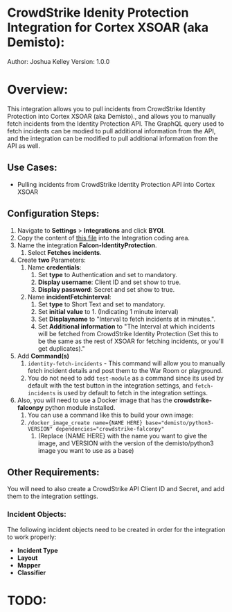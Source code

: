 # CrowdStrike Idenity Protection Integration for Cortex XSOAR (aka Demisto):
Author: Joshua Kelley
Version: 1.0.0

# Overview:
This integration allows you to pull incidents from CrowdStrike Identity Protection into Cortex XSOAR (aka Demisto)., and allows you to manually fetch incidents from the Identity Protection API. The GraphQL query used to fetch incidents can be modied to pull additional information from the API, and the integration can be modified to pull additional information from the API as well.

## Use Cases:
- Pulling incidents from CrowdStrike Identity Protection API into Cortex XSOAR

## Configuration Steps:
1. Navigate to **Settings** > **Integrations** and click **BYOI**.
2. Copy the content of [this file](https://github.com/JCKelley-CYBR/CrowdStrike-IdentityProtection-XSOAR/blob/main/Falcon-IdentityProtection.py) into the Integration coding area.
3. Name the integration **Falcon-IdentityProtection**.
   1. Select **Fetches incidents**.
4. Create **two** Parameters:
   1. Name **credentials**: 
      1. Set **type** to Authentication and set to mandatory.
      2. **Display username**: Client ID and set show to true.
      3. **Display password**: Secret and set show to true.
   2. Name **incidentFetchinterval**:
      1. Set **type** to Short Text and set to mandatory.
      2. Set **initial value** to 1. (Indicating 1 minute interval)
      3. Set **Displayname** to "Interval to fetch incidents at in minutes.".
      4. Set **Additional information** to "The Interval at which incidents will be fetched from CrowdStrike Identity Protection (Set this to be the same as the rest of XSOAR for fetching incidents, or you'll get duplicates)."
5. Add **Command(s)**
   1. `identity-fetch-incidents` - This command will allow you to manually fetch incident details and post them to the War Room or playground.
   2. You do not need to add `test-module` as a command since its used by default with the test button in the integration settings, and `fetch-incidents` is used by default to fetch in the integration settings.
6. Also, you will need to use a Docker image that has the **crowdstrike-falconpy** python module installed. 
   1. You can use a command like this to build your own image: 
   2. `/docker_image_create name={NAME HERE} base="demisto/python3-VERSION" dependencies="crowdstrike-falconpy"` 
      1. (Replace {NAME HERE} with the name you want to give the image, and VERSION with the version of the demisto/python3 image you want to use as a base)

## Other Requirements:
You will need to also create a CrowdStrike API Client ID and Secret, and add them to the integration settings.

### Incident Objects:
The following incident objects need to be created in order for the integration to work properly:
- **Incident Type**
- **Layout**
- **Mapper**
- **Classifier**

# TODO: